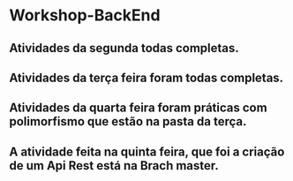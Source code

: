 # Workshop-BackEnd

## Atividades da segunda todas completas.
## Atividades da terça feira foram todas completas.
## Atividades da quarta feira foram práticas com polimorfismo que estão na pasta da terça.
## A atividade feita na quinta feira, que foi a criação de um Api Rest está na Brach master.

